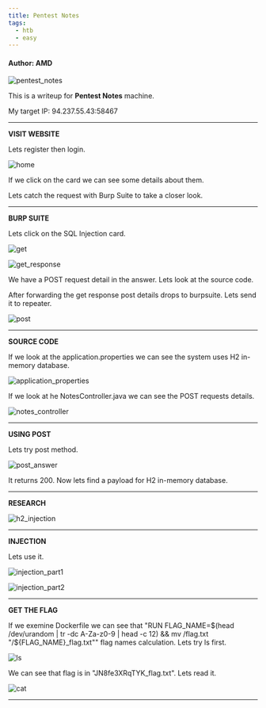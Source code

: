 ```yaml
---
title: Pentest Notes
tags:
  - htb
  - easy
---
```


#### Author: AMD

![pentest_notes](../../images/htb/pentest_notes/pentest_notes.png)

This is a writeup for <b>Pentest Notes</b> machine.

My target IP: 94.237.55.43:58467

-----------------------------------------------------------------------------------
<b>VISIT WEBSITE</b>

Lets register then login.

![home](../../images/htb/pentest_notes/home.png)

If we click on the card we can see some details about them.

Lets catch the request with Burp Suite to take a closer look.

-----------------------------------------------------------------------------------
<b>BURP SUITE</b>

Lets click on the SQL Injection card.

![get](../../images/htb/pentest_notes/get.png)

![get_response](../../images/htb/pentest_notes/get_response.png)

We have a POST request detail in the answer. Lets look at the source code.

After forwarding the get response post details drops to burpsuite. Lets send it to repeater.

![post](../../images/htb/pentest_notes/post.png)

-----------------------------------------------------------------------------------
<b>SOURCE CODE</b>

If we look at the application.properties we can see the system uses H2 in-memory database.

![application_properties](../../images/htb/pentest_notes/application_properties.png)

If we look at he NotesController.java we can see the POST requests details.

![notes_controller](../../images/htb/pentest_notes/notes_controller.png)

-----------------------------------------------------------------------------------
<b>USING POST</b>

Lets try post method.

![post_answer](../../images/htb/pentest_notes/post_answer.png)

It returns 200. Now lets find a payload for H2 in-memory database.

-----------------------------------------------------------------------------------
<b>RESEARCH</b>

![h2_injection](../../images/htb/pentest_notes/h2_injection.png)

-----------------------------------------------------------------------------------
<b>INJECTION</b>

Lets use it.

![injection_part1](../../images/htb/pentest_notes/injection_part1.png)

![injection_part2](../../images/htb/pentest_notes/injection_part2.png)

-----------------------------------------------------------------------------------
<b>GET THE FLAG</b>

If we exemine Dockerfile we can see that "RUN FLAG_NAME=$(head /dev/urandom | tr -dc A-Za-z0-9 | head -c 12) && mv /flag.txt "/${FLAG_NAME}_flag.txt"" flag names calculation. Lets try ls first.

![ls](../../images/htb/pentest_notes/ls.png)

We can see that flag is in "JN8fe3XRqTYK_flag.txt". Lets read it.

![cat](../../images/htb/pentest_notes/cat.png)

-----------------------------------------------------------------------------------
